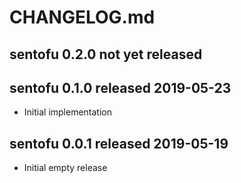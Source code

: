 
# CHANGELOG.md


## sentofu 0.2.0  not yet released


## sentofu 0.1.0  released 2019-05-23

* Initial implementation


## sentofu 0.0.1  released 2019-05-19

* Initial empty release

